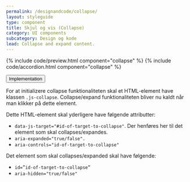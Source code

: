 ```yaml
---
permalink: /designandcode/collapse/
layout: styleguide
type: component
title: Skjul og vis (Collapse)
category: UI components
subcategory: Design og kode
lead: Collapse and expand content.
---
```


{% include code/preview.html component="collapse" %}
{% include code/accordion.html component="collapse" %}
<div class="accordion-bordered">
  <button class="button-unstyled accordion-button"
      aria-expanded="true" aria-controls="collapse-docs">
    Implementation
  </button>
  <div id="collapse-docs" aria-hidden="false" class="accordion-content">
    <p>For at initializere collapse funktionaliteten skal et HTML-element have klassen <code>.js-collapse</code>. Collapse/expand funktionaliteten bliver nu kaldt når man klikker på dette element.</p>
    <p>Dette HTML-element skal yderligere have følgende attributter:</p>
    <ul>
      <li><code>data-js-target="#id-of-target-to-collapse"</code>. Der henføres her til det element som skal collapses/expandes. </li>
      <li><code>aria-expanded="true/false". </code></li>
      <li><code>aria-controls="id-of-target-to-collapse" </code></li>
    </ul>
    <p>Det element som skal collapses/expanded skal have følgende:</p>
    <ul>
      <li><code>id=”id-of-target-to-collapse”</code></li>
      <li><code>aria-hidden="true/false"</code></li>
    </ul>
  </div>
</div>
